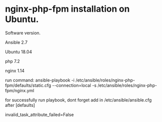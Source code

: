 # nginx-php-fpm installation on Ubuntu.

Software version.

Ansible 2.7

Ubuntu 18.04

php 7.2

nginx 1.14


run command: ansible-playbook -i /etc/ansible/roles/nginx-php-fpm/defaults/static.cfg --connection=local -s /etc/ansible/roles/nginx-php-fpm/nginx.yml

for successfully run playbook, dont forget add in /etc/ansible/ansible.cfg after [defaults]

invalid_task_attribute_failed=False

